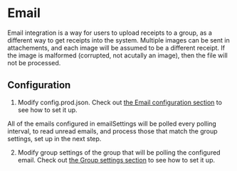 # Email

Email integration is a way for users to upload receipts to a group, as a different way to get receipts into the system.
Multiple images can be sent in attachements, and each image will be assumed to be a different receipt. If the image is
malformed (corrupted, not acutally an image), then the file will not be processed.

## Configuration

1. Modify config.prod.json. Check out [the Email configuration section](/docs/4.x/configuration#emailsettings) to see
   how to set it up.

All of the emails configured in emailSettings will be polled every polling interval, to read unread emails, and process
those that match the group settings, set up in the next step.

2. Modify group settings of the group that will be polling the configured email. Check
   out [the Group settings section](/docs/4.x/concepts/groups/managing-groups#group-setitings) to see how to set it up.

